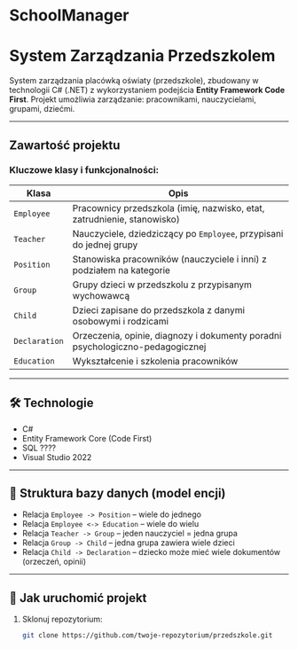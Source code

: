 # SchoolManager
# System Zarządzania Przedszkolem

System zarządzania placówką oświaty (przedszkole), 
zbudowany w technologii C# (.NET) z wykorzystaniem podejścia **Entity Framework Code First**.
Projekt umożliwia zarządzanie:
  pracownikami, nauczycielami, grupami, dziećmi.

---

## Zawartość projektu

### Kluczowe klasy i funkcjonalności:

| Klasa        | Opis |
|--------------|------|
| `Employee`   | Pracownicy przedszkola (imię, nazwisko, etat, zatrudnienie, stanowisko) |
| `Teacher`    | Nauczyciele, dziedziczący po `Employee`, przypisani do jednej grupy |
| `Position`   | Stanowiska pracowników (nauczyciele i inni) z podziałem na kategorie |
| `Group`      | Grupy dzieci w przedszkolu z przypisanym wychowawcą |
| `Child`      | Dzieci zapisane do przedszkola z danymi osobowymi i rodzicami |
| `Declaration`| Orzeczenia, opinie, diagnozy i dokumenty poradni psychologiczno-pedagogicznej |
| `Education`  | Wykształcenie i szkolenia pracowników |

---

## 🛠️ Technologie

- C#
- Entity Framework Core (Code First)
- SQL ????
- Visual Studio 2022 

---

## 🧱 Struktura bazy danych (model encji)

- Relacja `Employee -> Position` – wiele do jednego
- Relacja `Employee <-> Education` – wiele do wielu
- Relacja `Teacher -> Group` – jeden nauczyciel = jedna grupa
- Relacja `Group -> Child` – jedna grupa zawiera wiele dzieci
- Relacja `Child -> Declaration` – dziecko może mieć wiele dokumentów (orzeczeń, opinii)

---

## 🔧 Jak uruchomić projekt

1. Sklonuj repozytorium:
   ```bash
   git clone https://github.com/twoje-repozytorium/przedszkole.git
